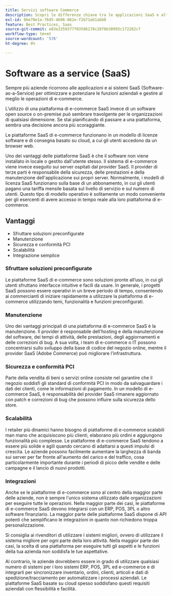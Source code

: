 ```yaml
---
title: Servizi software Commerce
description: Scopri le differenze chiave tra le applicazioni SaaS e altre opzioni di e-commerce open source con hosting autonomo (on-premise).
exl-id: 9be70e1e-76d5-4696-862e-f2b71eb1abb0
feature: Best Practices, Saas
source-git-commit: e83e2359377f03506178c28f8b30993c172282c7
workflow-type: tm+mt
source-wordcount: '576'
ht-degree: 0%

---
```


# Software as a service (SaaS)

Sempre più aziende ricorrono alle applicazioni e ai sistemi SaaS (Software-as-a-Service) per ottimizzare e potenziare le funzioni aziendali e gestire al meglio le operazioni di e-commerce.

L’utilizzo di una piattaforma di e-commerce SaaS invece di un software open source o on-premise può sembrare travolgente per le organizzazioni di qualsiasi dimensione. Se stai pianificando di passare a una piattaforma, sembra una decisione ancora più scoraggiante.

Le piattaforme SaaS di e-commerce funzionano in un modello di licenze software e di consegna basato su cloud, a cui gli utenti accedono da un browser web.

Uno dei vantaggi delle piattaforme SaaS è che il software non viene installato in locale o gestito dall&#39;utente stesso. Il sistema di e-commerce viene invece eseguito sui server ospitati dal provider SaaS. Il provider di terze parti è responsabile della sicurezza, delle prestazioni e della manutenzione dell&#39;applicazione sui propri server. Normalmente, i modelli di licenza SaaS funzionano sulla base di un abbonamento, in cui gli utenti pagano una tariffa mensile basata sul livello di servizio e sul numero di utenti. Questo tipo di modello operativo è solitamente un modo conveniente per gli esercenti di avere accesso in tempo reale alla loro piattaforma di e-commerce.

## Vantaggi

- Sfruttare soluzioni preconfigurate
- Manutenzione
- Sicurezza e conformità PCI
- Scalabilità
- Integrazione semplice

### Sfruttare soluzioni preconfigurate

Le piattaforme SaaS di e-commerce sono soluzioni pronte all’uso, in cui gli utenti sfruttano interfacce intuitive e facili da usare. In generale, i progetti SaaS possono essere operativi in un breve periodo di tempo, consentendo ai commercianti di iniziare rapidamente a utilizzare la piattaforma di e-commerce utilizzando temi, funzionalità e funzioni preconfigurati.

### Manutenzione

Uno dei vantaggi principali di una piattaforma di e-commerce SaaS è la manutenzione. Il provider è responsabile dell&#39;hosting e della manutenzione del software, dei tempi di attività, delle prestazioni, degli aggiornamenti e delle correzioni di bug. A sua volta, i team di e-commerce o IT possono concentrarsi sullo sviluppo della base di codice del negozio online, mentre il provider SaaS (Adobe Commerce) può migliorare l’infrastruttura.

### Sicurezza e conformità PCI

Parte della vendita di beni o servizi online consiste nel garantire che il negozio soddisfi gli standard di conformità PCI in modo da salvaguardare i dati dei clienti, come le informazioni di pagamento. In un modello di e-commerce SaaS, è responsabilità del provider SaaS rimanere aggiornato con patch e correzioni di bug che possono influire sulla sicurezza dello store.

### Scalabilità

I retailer più dinamici hanno bisogno di piattaforme di e-commerce scalabili man mano che acquisiscono più clienti, elaborano più ordini e aggiungono funzionalità più complesse. Le piattaforme di e-commerce SaaS tendono a essere più solide e agili quando cercano di adattarsi a questi impulsi di crescita. Le aziende possono facilmente aumentare la larghezza di banda sui server per far fronte all&#39;aumento del carico e del traffico, cosa particolarmente importante durante i periodi di picco delle vendite e delle campagne e il lancio di nuovi prodotti.

### Integrazioni

Anche se le piattaforme di e-commerce sono al centro della maggior parte delle aziende, non è sempre l&#39;unico sistema utilizzato dalle organizzazioni per eseguire tutte le operazioni. Nella maggior parte dei casi, le piattaforme di e-commerce SaaS devono integrarsi con un ERP, POS, 3PL o altro software finanziario. La maggior parte delle piattaforme SaaS dispone di API potenti che semplificano le integrazioni in quanto non richiedono troppa personalizzazione.

Si consiglia ai rivenditori di utilizzare i sistemi migliori, ovvero di utilizzare il sistema migliore per ogni parte della loro attività. Nella maggior parte dei casi, la scelta di una piattaforma per eseguire tutti gli aspetti e le funzioni della tua azienda non soddisfa le tue aspettative.

Al contrario, le aziende dovrebbero essere in grado di utilizzare qualsiasi numero di sistemi per i loro sistemi ERP, POS, 3PL ed e-commerce e di integrarli per sincronizzare inventario, ordini, clienti, articoli e dati di spedizione/tracciamento per automatizzare i processi aziendali. Le piattaforme SaaS basate su cloud spesso soddisfano questi requisiti aziendali con flessibilità e facilità.
